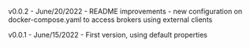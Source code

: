 v0.0.2 - June/20/2022
    - README improvements
    - new configuration on docker-compose.yaml to access brokers using external clients

v0.0.1 - June/15/2022
    - First version, using default properties